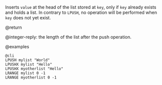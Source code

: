Inserts `value` at the head of the list stored at `key`, only if `key`
already exists and holds a list. In contrary to `LPUSH`, no operation will
be performed when `key` does not yet exist.

@return

@integer-reply: the length of the list after the push operation.

@examples

    @cli
    LPUSH mylist "World"
    LPUSHX mylist "Hello"
    LPUSHX myotherlist "Hello"
    LRANGE mylist 0 -1
    LRANGE myotherlist 0 -1

